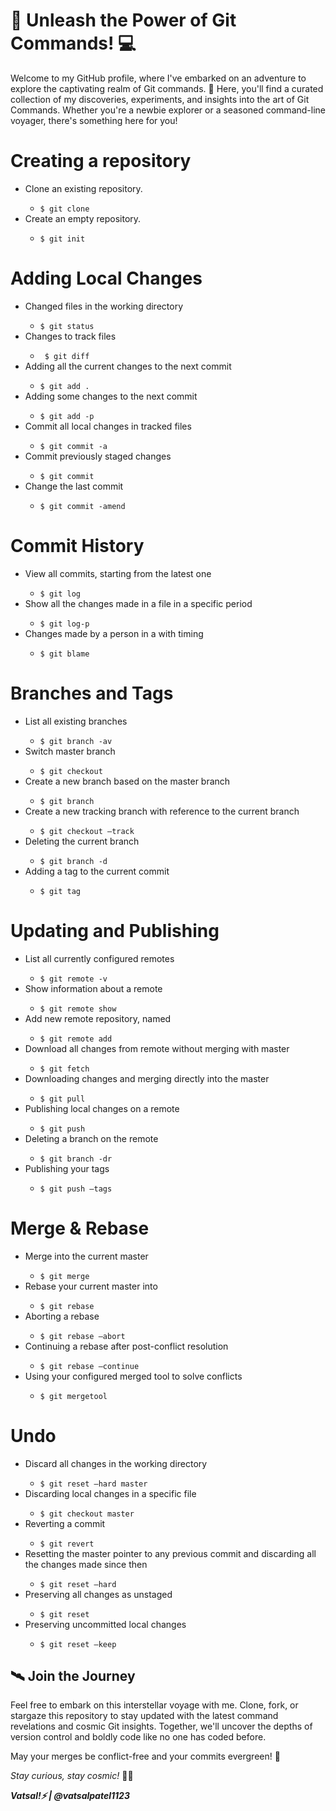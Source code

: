 # 🚀 Unleash the Power of Git Commands! 💻

Welcome to my GitHub profile, where I've embarked on an adventure to explore the captivating realm of Git commands. 🌌 Here, you'll find a curated collection of my discoveries, experiments, and insights into the art of Git Commands. Whether you're a newbie explorer or a seasoned command-line voyager, there's something here for you!

<h1>Creating a repository</h1>
<ul>
    <li>Clone an existing repository.</li>
    <ul>
        <li><code>$ git clone</code></li>
     </ul>   
    <li>Create an empty repository.</li>
    <ul>
        <li><code>$ git init</code></li>
    </ul> 
</ul>

<h1>Adding Local Changes</h1>
<ul>
    <li>Changed files in the working directory</li>
<ul>
    <li><code>$ git status</code></li>
</ul>
<li>Changes to track files</li>
<ul>
    <li><code> $ git diff</code></li>
</ul>
<li>Adding all the current changes to the next commit</li>
    <ul>
<li><code>$ git add .</code></li>
    </ul>
<li>Adding some changes to the next commit</li>
        <ul>
<li><code>$ git add -p</code></li>
             </ul>
<li>Commit all local changes in tracked files</li>
            <ul>
<li><code>$ git commit -a</code></li>
                 </ul>
<li>Commit previously staged changes</li>
                <ul>
<li><code>$ git commit</code></li>
                     </ul>
<li>Change the last commit</li>
                    <ul>
<li><code>$ git commit -amend</code></li>
 </ul> 
</ul>


<h1>Commit History</h1>
<ul>
    <li>View all commits, starting from the latest one</li>
    <ul>
<li><code>$ git log</code></li>
    </ul>
<li>Show all the changes made in a file in a specific period</li>
    <ul>
<li><code>$ git log-p</code></li>
    </ul>
<li>Changes made by a person in a with timing</li>
    <ul>
<li><code>$ git blame</code></li>
    </ul>
</ul>





<h1>Branches and Tags</h1>
<ul>
    <li>List all existing branches</li>
    <ul>
<li><code>$ git branch -av</code></li>
    </ul>
<li>Switch master branch</li>
    <ul>
<li><code>$ git checkout</code></li>
    </ul>
<li>Create a new branch based on the master branch</li>
    <ul>
<li><code>$ git branch</code></li>
    </ul>
<li>Create a new tracking branch with reference to the current branch</li>
    <ul>
<li><code>$ git checkout –track</code></li>
    </ul>
<li>Deleting the current branch</li>
    <ul>
<li><code>$ git branch -d</code></li>
    </ul>
<li>Adding a tag to the current commit</li>
    <ul>
<li><code>$ git tag</code></li>
    </ul>
</ul>


<h1>Updating and Publishing</h1>
<ul>
    <li>List all currently configured remotes</li>
    <ul>
<li><code>$ git remote -v</code></li>
    </ul>
<li>Show information about a remote</li>
    <ul>
<li><code>$ git remote show</code></li>
    </ul>
<li>Add new remote repository, named</li>
    <ul>
<li><code>$ git remote add</code></li>
    </ul>
<li>Download all changes from remote without merging with master</li>
    <ul>
<li><code>$ git fetch</code></li>
    </ul>
<li>Downloading changes and merging directly into the master</li>
    <ul>
<li><code>$ git pull</code></li>
    </ul>
<li>Publishing local changes on a remote</li>
    <ul>
<li><code>$ git push</code></li>
    </ul>
<li>Deleting a branch on the remote</li>
    <ul>
<li><code>$ git branch -dr</code></li>
    </ul>
<li>Publishing your tags</li>
    <ul>
<li><code>$ git push –tags</code></li>
    </ul>
</ul>






<h1>Merge & Rebase</h1>

<ul>
<li>Merge into the current master</li>
    <ul>
<li><code>$ git merge</code></li>
    </ul>
<li>Rebase your current master into</li>
    <ul>
<li><code>$ git rebase</code></li>
    </ul>
<li>Aborting a rebase</li>
    <ul>
<li><code>$ git rebase –abort</code></li>
    </ul>
<li>Continuing a rebase after post-conflict resolution</li>
    <ul>
<li><code>$ git rebase –continue</code></li>
    </ul>
<li>Using your configured merged tool to solve conflicts</li>
    <ul>
<li><code>$ git mergetool</code></li>
    </ul>
</ul>


<h1>Undo</h1>
<ul>
    <li>
Discard all changes in the working directory</li>
    <ul>
<li><code>$ git reset –hard master</code></li>
    </ul>
<li>Discarding local changes in a specific file</li>
    <ul>
<li><code>$ git checkout master</code></li>
    </ul>
<li>Reverting a commit</li>
    <ul>
<li><code>$ git revert</code></li>
    </ul>
<li>Resetting the master pointer to any previous commit and discarding all the changes made since then</li>
    <ul>
<li><code>$ git reset –hard</code></li>
    </ul>
<li>Preserving all changes as unstaged</li>
    <ul>
<li><code>$ git reset</code></li>
    </ul>
<li>Preserving uncommitted local changes</li>
    <ul>
<li><code>$ git reset –keep</code></li>
    </ul>
</ul>


## 🛰️ Join the Journey

Feel free to embark on this interstellar voyage with me. Clone, fork, or stargaze this repository to stay updated with the latest command revelations and cosmic Git insights. Together, we'll uncover the depths of version control and boldly code like no one has coded before.

May your merges be conflict-free and your commits evergreen! 🌱

_Stay curious, stay cosmic!_ 🌌🖖

<b> _Vatsal!⚡ | @vatsalpatel1123_ </b>





